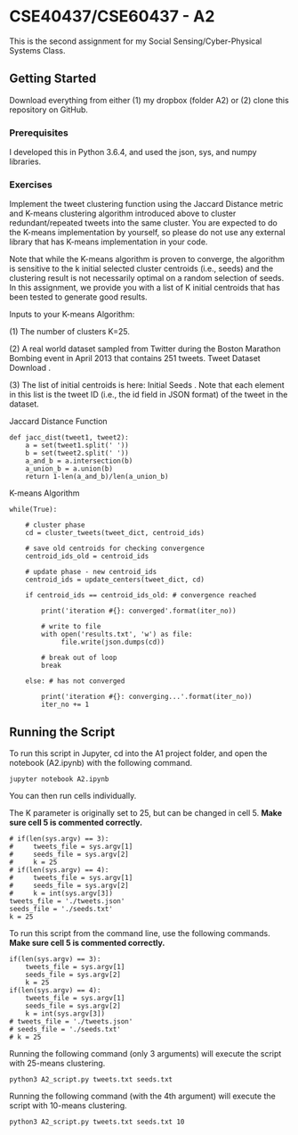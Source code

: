 # CSE40437/CSE60437 - A2

This is the second assignment for my Social Sensing/Cyber-Physical Systems Class.

## Getting Started

Download everything from either (1) my dropbox (folder A2) or (2) clone this repository on GitHub.

### Prerequisites

I developed this in Python 3.6.4, and used the json, sys, and numpy libraries.

### Exercises

Implement the tweet clustering function using the Jaccard Distance metric and K-means clustering algorithm introduced above to cluster redundant/repeated tweets into the same cluster. You are expected to do the K-means implementation by yourself, so please do not use any external library that has K-means implementation in your code.

Note that while the K-means algorithm is proven to converge, the algorithm is sensitive to the k initial selected cluster centroids (i.e., seeds) and the clustering result is not necessarily optimal on a random selection of seeds. In this assignment, we provide you with a list of K initial centroids that has been tested to generate good results.

Inputs to your K-means Algorithm:

(1) The number of clusters K=25.

(2) A real world dataset sampled from Twitter during the Boston Marathon Bombing event in April 2013 that contains 251 tweets. Tweet Dataset Download .

(3) The list of initial centroids is here: Initial Seeds . Note that each element in this list is the tweet ID (i.e., the id field in JSON format) of the tweet in the dataset.

Jaccard Distance Function
```
def jacc_dist(tweet1, tweet2):
    a = set(tweet1.split(' '))
    b = set(tweet2.split(' '))
    a_and_b = a.intersection(b)
    a_union_b = a.union(b)
    return 1-len(a_and_b)/len(a_union_b)
```

K-means Algorithm
```
while(True):
    
    # cluster phase
    cd = cluster_tweets(tweet_dict, centroid_ids)
    
    # save old centroids for checking convergence
    centroid_ids_old = centroid_ids
    
    # update phase - new centroid_ids
    centroid_ids = update_centers(tweet_dict, cd)

    if centroid_ids == centroid_ids_old: # convergence reached
        
        print('iteration #{}: converged'.format(iter_no))
        
        # write to file
        with open('results.txt', 'w') as file:
             file.write(json.dumps(cd))
        
        # break out of loop
        break
        
    else: # has not converged
    
        print('iteration #{}: converging...'.format(iter_no))
        iter_no += 1
```

## Running the Script

To run this script in Jupyter, cd into the A1 project folder, and open the notebook (A2.ipynb) with the following command.

```
jupyter notebook A2.ipynb
```

You can then run cells individually.

The K parameter is originally set to 25, but can be changed in cell 5.
**Make sure cell 5 is commented correctly.**

```
# if(len(sys.argv) == 3):
#     tweets_file = sys.argv[1]
#     seeds_file = sys.argv[2]
#     k = 25
# if(len(sys.argv) == 4):
#     tweets_file = sys.argv[1]
#     seeds_file = sys.argv[2]
#     k = int(sys.argv[3])
tweets_file = './tweets.json'
seeds_file = './seeds.txt'
k = 25
```

To run this script from the command line, use the following commands.
**Make sure cell 5 is commented correctly.**

```
if(len(sys.argv) == 3):
    tweets_file = sys.argv[1]
    seeds_file = sys.argv[2]
    k = 25
if(len(sys.argv) == 4):
    tweets_file = sys.argv[1]
    seeds_file = sys.argv[2]
    k = int(sys.argv[3])
# tweets_file = './tweets.json'
# seeds_file = './seeds.txt'
# k = 25
```

Running the following command (only 3 arguments) will execute the script with 25-means clustering.

```
python3 A2_script.py tweets.txt seeds.txt
```

Running the following command (with the 4th argument) will execute the script with 10-means clustering.

```
python3 A2_script.py tweets.txt seeds.txt 10
```
